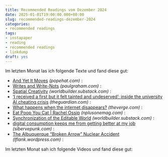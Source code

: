 ```yaml
---
title: Recommended Readings vom Dezember 2024
date: 2025-01-01T19:00:00.000+00:00
slug: recommended-readings-dezember-2024
categories:
- recommended readings
tags:
- instapaper
- reading
- recommended readings
- linkdump
draft: yes
---
```


Im letzten Monat las ich folgende Texte und fand diese gut:

- [And Yet It Moves](https://www.popehat.com/p/and-yet-it-moves) *(popehat.com)* : 
- [Writes and Write-Nots](https://paulgraham.com/writes.html) *(paulgraham.com)* : 
- [Spatial Creativity](https://worldbuilder.substack.com/p/spatial-creativity) *(worldbuilder.substack.com)* : 
- [‘I received a first but it felt tainted and undeserved’: inside the university AI cheating crisis](https://www.theguardian.com/technology/2024/dec/15/i-received-a-first-but-it-felt-tainted-and-undeserved-inside-the-university-ai-cheating-crisis) *(theguardian.com)* : 
- [What happens when the internet disappears?](https://www.theverge.com/24321569/internet-decay-link-rot-web-archive-deleted-culture) *(theverge.com)* : 
- [Eat Poop You Cat | Rachel Ossip](https://www.nplusonemag.com/issue-48/essays/eat-poop-you-cat/) *(nplusonemag.com)* : 
- [Synchronization of the Editable World](https://worldbuilder.substack.com/p/synchronization-of-the-editable-world) *(worldbuilder.substack.com)* : 
- [digital consumption keeps me from getting better at my job](https://sibervepunk.com/gecicidegisken.github.io/digital-consumption.html) *(sibervepunk.com)* : 
- [The Albuquerque “Broken Arrow” Nuclear Accident](https://lflank.wordpress.com/2024/12/10/the-albuquerque-broken-arrow-nuclear-accident/) *(lflank.wordpress.com)* :

Im letzten Monat sah ich folgende Videos und fand diese gut:

